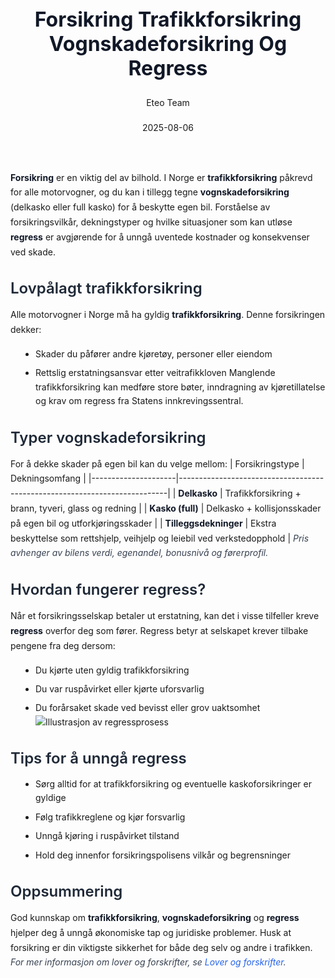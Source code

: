 ﻿---
title: "Forsikring Trafikkforsikring Vognskadeforsikring Og Regress"
date: 2025-08-06
draft: false
author: "Eteo Team"
description: "Guide to Forsikring Trafikkforsikring Vognskadeforsikring Og Regress for Norwegian driving theory exam."
categories: ["Driving Theory"]
tags: ["driving", "theory", "safety"]
featured_image: "/blog/forsikring-trafikkforsikring-vognskadeforsikring-og-regress/forsikring-trafikkforsikring-vognskadeforsikring-og-regress-image.svg"
---
<style>
/* Base text styling */
.article-content {
  font-family: 'Inter', -apple-system, BlinkMacSystemFont, 'Segoe UI', Roboto, Oxygen, Ubuntu, Cantarell, 'Open Sans', 'Helvetica Neue', sans-serif;
  line-height: 1.6;
  color: #1f2937;
  font-size: 16px;
}
/* Headers */
h1 {
  font-size: 2rem;
  font-weight: 700;
  margin: 2rem 0 1.5rem;
  color: #111827;
}
h2 {
  font-size: 1.5rem;
  font-weight: 600;
  margin: 2rem 0 1rem;
  color: #1f2937;
}
h3 {
  font-size: 1.25rem;
  font-weight: 600;
  margin: 1.5rem 0 0.75rem;
  color: #374151;
}
/* Paragraphs */
p {
  margin: 1rem 0;
  line-height: 1.7;
}
/* Lists */
ul, ol {
  margin: 1rem 0 1rem 1.5rem;
  padding-left: 1rem;
}
li {
  margin-bottom: 0.5rem;
  line-height: 1.6;
}
/* Bold and emphasis text */
strong, b {
  font-weight: 700 !important;
  color: #111827;
}
em, i {
  font-style: italic;
  color: #374151;
}
strong em, b i, em strong, i b {
  font-weight: 700 !important;
  font-style: italic;
  color: #111827;
}
/* Links */
a {
  color: #2563eb;
  text-decoration: none;
  transition: color 0.2s ease;
}
a:hover {
  color: #1d4ed8;
  text-decoration: underline;
}
/* Code blocks */
pre, code {
  font-family: 'SFMono-Regular', Consolas, 'Liberation Mono', Menlo, monospace;
  background-color: #f3f4f6;
  border-radius: 0.375rem;
  font-size: 0.875em;
}
pre {
  padding: 1rem;
  overflow-x: auto;
  margin: 1rem 0;
}
code {
  padding: 0.2em 0.4em;
}
/* Blockquotes */
blockquote {
  border-left: 4px solid #e5e7eb;
  margin: 1.5rem 0;
  padding: 0.75rem 1rem 0.75rem 1.5rem;
  background-color: #f9fafb;
  color: #4b5563;
  font-style: italic;
}
/* Tables */
table {
  margin: 1.5rem auto !important;
  border-collapse: collapse !important;
  width: 100% !important;
  max-width: 100%;
  box-shadow: 0 1px 3px rgba(0,0,0,0.1) !important;
  border-radius: 0.5rem !important;
  overflow: hidden !important;
  border: 1px solid #e5e7eb !important;
  display: table !important;
}
th, td {
  padding: 0.75rem 1.25rem !important;
  text-align: left !important;
  border: 1px solid #e5e7eb !important;
  vertical-align: top;
}
th {
  background-color: #f9fafb !important;
  font-weight: 600 !important;
  color: #111827 !important;
  text-transform: uppercase !important;
  font-size: 0.75rem !important;
  letter-spacing: 0.05em !important;
}
tr:nth-child(even) {
  background-color: #f9fafb !important;
}
tr:hover {
  background-color: #f3f4f6 !important;
}
/* Responsive adjustments */
@media (max-width: 768px) {
  .article-content {
    font-size: 15px;
  }
  h1 { font-size: 1.75rem; }
  h2 { font-size: 1.375rem; }
  h3 { font-size: 1.125rem; }
  table {
    display: block !important;
    overflow-x: auto !important;
    -webkit-overflow-scrolling: touch;
  }
}
</style>
**Forsikring** er en viktig del av bilhold. I Norge er **trafikkforsikring** påkrevd for alle motorvogner, og du kan i tillegg tegne **vognskadeforsikring** (delkasko eller full kasko) for å beskytte egen bil. Forståelse av forsikringsvilkår, dekningstyper og hvilke situasjoner som kan utløse **regress** er avgjørende for å unngå uventede kostnader og konsekvenser ved skade.
## Lovpålagt trafikkforsikring
Alle motorvogner i Norge må ha gyldig **trafikkforsikring**. Denne forsikringen dekker:
* Skader du påfører andre kjøretøy, personer eller eiendom
* Rettslig erstatningsansvar etter veitrafikkloven
Manglende trafikkforsikring kan medføre store bøter, inndragning av kjøretillatelse og krav om regress fra Statens innkrevingssentral.
## Typer vognskadeforsikring
For å dekke skader på egen bil kan du velge mellom:
| Forsikringstype     | Dekningsomfang                                                           |
|---------------------|---------------------------------------------------------------------------|
| **Delkasko**        | Trafikkforsikring + brann, tyveri, glass og redning                       |
| **Kasko (full)**    | Delkasko + kollisjonsskader på egen bil og utforkjøringsskader           |
| **Tilleggsdekninger** | Ekstra beskyttelse som rettshjelp, veihjelp og leiebil ved verkstedopphold |
*Pris avhenger av bilens verdi, egenandel, bonusnivå og førerprofil.*
## Hvordan fungerer regress?
Når et forsikringsselskap betaler ut erstatning, kan det i visse tilfeller kreve **regress** overfor deg som fører. Regress betyr at selskapet krever tilbake pengene fra deg dersom:
* Du kjørte uten gyldig trafikkforsikring
* Du var ruspåvirket eller kjørte uforsvarlig
* Du forårsaket skade ved bevisst eller grov uaktsomhet
![Illustrasjon av regressprosess](/blog/forsikring-trafikkforsikring-vognskadeforsikring-og-regress/regress-process.svg)
## Tips for å unngå regress
* Sørg alltid for at trafikkforsikring og eventuelle kaskoforsikringer er gyldige
* Følg trafikkreglene og kjør forsvarlig
* Unngå kjøring i ruspåvirket tilstand
* Hold deg innenfor forsikringspolisens vilkår og begrensninger
## Oppsummering
God kunnskap om **trafikkforsikring**, **vognskadeforsikring** og **regress** hjelper deg å unngå økonomiske tap og juridiske problemer. Husk at forsikring er din viktigste sikkerhet for både deg selv og andre i trafikken.
*For mer informasjon om lover og forskrifter, se [Lover og forskrifter](/blogs/teori/lover-og-forskrifter "Lover og forskrifter - Regler for forsikring og erstatning").*